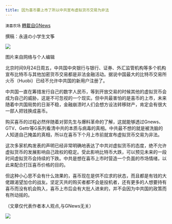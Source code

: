 ```yaml
---
title: 因为喜币要上市了所以中共宣布虚拟货币交易为非法
---
```

`澳喜农场` [轉載自GNews](https://gnews.org/zh-hans/1554360/)

撰稿：永遠の小学生文筝

![](https://assets.gnews.org/wp-content/uploads/2021/09/喜币.jpg)

图片来自网络与个人编辑

北京时间9月24日周五，中共国中央银行与银行、证券、外汇监管机构等多个机构宣布比特币与其他加密货币交易都是非法金融活动。据说中国最大的比特币交易所火币（Huobi）已经不允许中共国的新用户注册了。

中共国一直在筹措发行自己的数字人民币，等到开放交易的时候其他的虚拟货币会成为自己的威胁，这是不可忽视的一个现实。但中共最害怕的是喜币的上市，未来随着中共国局势的日渐不稳，金融崩溃时人们会想方设法转移财产，肯定会有很大一部人把钱换成喜币。

购买喜币的过程必然伴随着对郭先生与爆料革命的了解，这就能够透过Gnews、GTV、Gettr等G系列看清中共的本质与病毒的真相。中共最不想的就是被洗脑的人知道自己掩盖的真相，所以在喜币下个月上市前就宣布虚拟货币交易为非法。

这次多家机构发表的声明已经非常明确地表达了中共对虚拟货币的态度，绝不允许虚拟货币的发展影响自己政权的稳定。受此影响比特币大跌，可以预见未来的一段时间虚拟货币会持续的下跌。中共是想在喜币上市时营造一个负面的市场情绪，以此来配合打压喜币价格的目的。

但这种小心思不会有什么效果的，喜币现在是供不应求的状态，而且都是有钱的大佬跟渴望加仓的战友。坚定灭共的购买者都不会是投机者，还有更多的人想要持有喜币而没有机会购入，喜币上市后会有大批人进来的，并不会因为中共国的政策而有所动摇的。

（文章仅代表作者本人观点,与GNews无关）

![](https://assets.gnews.org/wp-content/uploads/2021/09/澳喜图标2-1.jpg)
